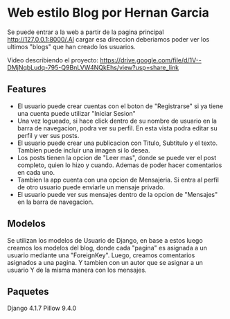 # Web estilo Blog por Hernan Garcia

Se puede entrar a la web a partir de la pagina principal http://127.0.0.1:8000/.Al cargar esa direccion deberiamos poder ver los ultimos "blogs" que han creado los usuarios.

Video describiendo el proyecto: https://drive.google.com/file/d/1V--DMjNqbLudq-795-Q9BnLVW4NQkEhs/view?usp=share_link



## Features

 - El usuario puede crear cuentas con el boton de "Registrarse" si ya tiene una cuenta puede utilizar "Iniciar Sesion"
 - Una vez logueado, si hace click dentro de su nombre de usuario en la barra de navegacion, podra ver su perfil. En esta vista podra editar su perfil y ver sus posts.
 - El usuario puede crear una publicacion con Titulo, Subtitulo y el texto. Tambien puede incluir una imagen si lo desea.
 - Los posts tienen la opcion de "Leer mas", donde se puede ver el post completo, quien lo hizo y cuando. Ademas de poder hacer comentarios en cada uno.
 - Tambien la app cuenta con una opcion de Mensajeria. Si entra al perfil de otro usuario puede enviarle un mensaje privado. 
 - El usuario puede ver sus mensajes dentro de la opcion de "Mensajes" en la barra de navegacion.

## Modelos

Se utilizan los modelos de Usuario de Django, en base a estos luego creamos los modelos del blog, donde cada "pagina" es asignada a un usuario mediante una "ForeignKey". 
Luego, creamos comentarios asignados a una pagina. Y tambien con un autor que se asignar a un usuario
Y de la misma manera con los mensajes.


## Paquetes

Django 4.1.7
Pillow 9.4.0
